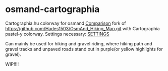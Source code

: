 # osmand-cartographia
Cartographia.hu colorway for osmand
[Comparison](pics/Collage_20220323_172820.jpg)
fork of https://github.com/Hades1503/OsmAnd_Hiking_Map.git with Cartographia pastel-y colorway.
Settings necessary:
[SETTINGS](docs/Collage_20220323_173005.jpg)

Can mainly be used for hiking and gravel riding, where hiking path and gravel tracks and unpaved roads stand out in purple(or yellow highlights for gravel).

WIP!!!!
